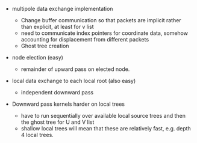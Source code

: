 - multipole data exchange implementation
    - Change buffer communication so that packets are implicit rather than explicit, at least for v list
    - need to communicate index pointers for coordinate data, somehow accounting for displacement from different packets
    - Ghost tree creation

- node election (easy)
    - remainder of upward pass on elected node.

- local data exchange to each local root (also easy)
    - independent downward pass

- Downward pass kernels harder on local trees
    - have to run sequentially over available local source trees and then the ghost tree for U and V list
    - shallow local trees will mean that these are relatively fast, e.g. depth 4 local trees.


